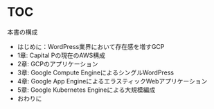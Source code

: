 # TOC

本書の構成

- はじめに：WordPress業界において存在感を増すGCP
- 1章: Capital Pの現在のAWS構成
- 2章: GCPのアプリケーション
- 3章: Google Compute EngineによるシングルWordPress
- 4章: Google App EngineによるエラスティックWebアプリケーション
- 5章: Google Kubernetes Engineによる大規模編成
- おわりに